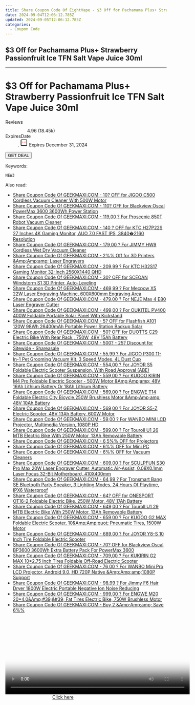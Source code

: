 ```yaml
---
title: Share Coupon Code Of EightVape - $3 Off for Pachamama Plus+ Strawberry Passionfruit Ice TFN Salt Vape Juice 30Ml
date: 2024-09-04T12:06:12.785Z
updated: 2024-09-05T12:06:12.785Z
categories:
  - Coupon Code
---
```


## $3 Off for Pachamama Plus+ Strawberry Passionfruit Ice TFN Salt Vape Juice 30ml

<hr>
<main class="px-4 py-6 sm:p-6 md:px-8 md:py-10">
  <div class="mx-auto grid max-w-4xl grid-cols-1 lg:max-w-5xl lg:grid-cols-2 lg:gap-x-20">
    <div class="relative col-start-1 row-start-1 flex flex-col-reverse rounded-lg bg-gradient-to-t from-black/75 via-black/0 p-3 sm:row-start-2 sm:bg-none sm:p-0 lg:row-start-1">
      <h1 class="mt-1 text-lg font-semibold text-white sm:text-slate-900 md:text-2xl dark:sm:text-white">$3 Off for Pachamama Plus+ Strawberry Passionfruit Ice TFN Salt Vape Juice 30ml</h1>
    </div>
        <dl class="row-start-2 mt-4 flex items-center text-xs font-medium sm:row-start-3 sm:mt-1 md:mt-2.5 lg:row-start-2">
      <dt class="sr-only">Reviews</dt>
      <dd class="flex items-center text-indigo-600 dark:text-indigo-400">
        <svg width="24" height="24" fill="none" aria-hidden="true" class="mr-1 stroke-current dark:stroke-indigo-500">
          <path d="m12 5 2 5h5l-4 4 2.103 5L12 16l-5.103 3L9 14l-4-4h5l2-5Z" stroke-width="2" stroke-linecap="round" stroke-linejoin="round" />
        </svg>
        <span>4.96 <span class="font-normal text-slate-400">(18.45k)</span></span>
      </dd>
      <dt class="sr-only">ExpiresDate</dt>
      <dd class="flex items-center">
        <svg width="2" height="2" aria-hidden="true" fill="currentColor" class="mx-3 text-slate-300">
          <circle cx="1" cy="1" r="1" />
        </svg>
        <svg width="24" height="24" viewBox="0 0 24 24" fill="none" stroke="currentColor" stroke-width="2">
          <rect x="3" y="3" width="18" height="18" rx="2" fill="#fff" />
          <path d="M6 10L18 10" stroke="red" stroke-width="2" fill="none" />
          <path d="M10 6L10 18" stroke="#fff" stroke-width="2" fill="none" />
        </svg>
        Expires December 31, 2024      </dd>
    </dl>
    <div class="col-start-1 row-start-3 mt-4 self-center sm:col-start-2 sm:row-span-2 sm:row-start-2 sm:mt-0 lg:col-start-1 lg:row-start-3 lg:row-end-4 lg:mt-6">
      <button type="button" onClick="javascript:window.open(decodeURIComponent('https%3A%2F%2Fwww.shareasale.com%2Fu.cfm%3Fd%3D1123218%26m%3D59344%26u%3D4338022'), '_blank');void(0);" class="rounded-lg bg-red-600 px-3 py-2 text-sm font-medium leading-6 text-white">GET DEAL</button>
    </div>
    <p class="col-start-1 mt-4 text-sm leading-6 sm:col-span-2 lg:col-span-1 lg:row-start-4 lg:mt-6 dark:text-slate-400"> Keywords: </p>
    <p class="mt-4">
      <code class="bg-purple-900 p-4 text-sm font-bold tracking-widest text-white">NEW3</code>
    </p>
  </div>
</main>
<span class="atpl-alsoreadstyle">Also read:</span>
<div><ul>
<li><a href="https://coupons.techidaily.com/coupon-1113425-share-77450-sale/"><u>Share Coupon Code Of GEEKMAXI.COM - 10? OFF for JIGOO C500 Cordless Vacuum Cleaner With 500W Motor</u></a></li>
<li><a href="https://coupons.techidaily.com/coupon-1113461-share-77450-sale/"><u>Share Coupon Code Of GEEKMAXI.COM - 110? OFF for Blackview Oscal PowerMax 3600 3600Wh Power Station</u></a></li>
<li><a href="https://coupons.techidaily.com/coupon-752737-share-77450-sale/"><u>Share Coupon Code Of GEEKMAXI.COM - 119,00 ? For Proscenic 850T Robot Vacuum Cleaner</u></a></li>
<li><a href="https://coupons.techidaily.com/coupon-1114575-share-77450-sale/"><u>Share Coupon Code Of GEEKMAXI.COM - 140 ? OFF for KTC H27P22S 27 Inches 4K Gaming Monitor, AUO 7.0 FAST IPS, 3840�2160 Resolution</u></a></li>
<li><a href="https://coupons.techidaily.com/coupon-1108701-share-77450-sale/"><u>Share Coupon Code Of GEEKMAXI.COM - 179,00 ? For JIMMY HW9 Cordless Wet Dry Vacuum Cleaner</u></a></li>
<li><a href="https://coupons.techidaily.com/coupon-1049410-share-77450-sale/"><u>Share Coupon Code Of GEEKMAXI.COM - 2%% Off for 3D Printers &Amp;Amp;amp; Laser Engravers</u></a></li>
<li><a href="https://coupons.techidaily.com/coupon-1038529-share-77450-sale/"><u>Share Coupon Code Of GEEKMAXI.COM - 209,99 ? For KTC H32S17 Gaming Monitor 32-Inch 2560X1440 QHD</u></a></li>
<li><a href="https://coupons.techidaily.com/coupon-1110625-share-77450-sale/"><u>Share Coupon Code Of GEEKMAXI.COM - 30? OFF for SCEOAN Windstorm S1 3D Printer, Auto-Leveling</u></a></li>
<li><a href="https://coupons.techidaily.com/coupon-1081671-share-77450-sale/"><u>Share Coupon Code Of GEEKMAXI.COM - 469,99 ? For Mecpow X5 22W Laser Engraving Machine, 600X600mm Engraving Area</u></a></li>
<li><a href="https://coupons.techidaily.com/coupon-1106573-share-77450-sale/"><u>Share Coupon Code Of GEEKMAXI.COM - 479,00 ? For NEJE Max 4 E80 Laser Engraver Cutter</u></a></li>
<li><a href="https://coupons.techidaily.com/coupon-1056132-share-77450-sale/"><u>Share Coupon Code Of GEEKMAXI.COM - 499,00 ? For OUKITEL PV400 400W Foldable Portable Solar Panel With Kickstand</u></a></li>
<li><a href="https://coupons.techidaily.com/coupon-1112809-share-77450-sale/"><u>Share Coupon Code Of GEEKMAXI.COM - 5? OFF for Flashfish A101 120W 98Wh 26400mAh Portable Power Station Backup Solar</u></a></li>
<li><a href="https://coupons.techidaily.com/coupon-1112490-share-77450-sale/"><u>Share Coupon Code Of GEEKMAXI.COM - 50? OFF for DUOTTS C29 Electric Bike With Rear Rack , 750W, 48V 15Ah Battery</u></a></li>
<li><a href="https://coupons.techidaily.com/coupon-761158-share-77450-sale/"><u>Share Coupon Code Of GEEKMAXI.COM - 500? - 25? Discount for Sitewide - Shareasale</u></a></li>
<li><a href="https://coupons.techidaily.com/coupon-1080561-share-77450-sale/"><u>Share Coupon Code Of GEEKMAXI.COM - 55,99 ? For JIGOO P300 11-In-1 Pet Grooming Vacuum Kit, 3 Speed Modes, 4L Dust Cup</u></a></li>
<li><a href="https://coupons.techidaily.com/coupon-1020432-share-77450-sale/"><u>Share Coupon Code Of GEEKMAXI.COM - 554,00 ? For JOYOR S5 Foldable Electric Scooter Suspension, With Road Approval (ABE)</u></a></li>
<li><a href="https://coupons.techidaily.com/coupon-971600-share-77450-sale/"><u>Share Coupon Code Of GEEKMAXI.COM - 559,00 ? For KUGOO KIRIN M4 Pro Foldable Electric Scooter - 500W Motor &Amp;Amp;amp; 48V 16Ah Lithium Battery Or 18Ah Lithium Battery</u></a></li>
<li><a href="https://coupons.techidaily.com/coupon-1093808-share-77450-sale/"><u>Share Coupon Code Of GEEKMAXI.COM - 569,00 ? For ENGWE T14 Foldable Electric City Bicycle,250W Brushless Motor &Amp;Amp;amp; 48V 10Ah Battery</u></a></li>
<li><a href="https://coupons.techidaily.com/coupon-1106577-share-77450-sale/"><u>Share Coupon Code Of GEEKMAXI.COM - 569,00 ? For JOYOR S5-Z Electric Scooter, 48V 13Ah Battery, 600W Motor</u></a></li>
<li><a href="https://coupons.techidaily.com/coupon-1099684-share-77450-sale/"><u>Share Coupon Code Of GEEKMAXI.COM - 59,00 ? For WANBO MINI LCD Projector, Multimedia Version, 1080P HD</u></a></li>
<li><a href="https://coupons.techidaily.com/coupon-1106554-share-77450-sale/"><u>Share Coupon Code Of GEEKMAXI.COM - 599,00 ? For Touroll U1 26 MTB Electric Bike With 250W Motor, 13Ah Removable Battery</u></a></li>
<li><a href="https://coupons.techidaily.com/coupon-1107232-share-77450-sale/"><u>Share Coupon Code Of GEEKMAXI.COM - 6,5%% OFF for Projectors</u></a></li>
<li><a href="https://coupons.techidaily.com/coupon-1107229-share-77450-sale/"><u>Share Coupon Code Of GEEKMAXI.COM - 6%% OFF for Mini PC</u></a></li>
<li><a href="https://coupons.techidaily.com/coupon-1080534-share-77450-sale/"><u>Share Coupon Code Of GEEKMAXI.COM - 6%% OFF for Vacuum Cleaners</u></a></li>
<li><a href="https://coupons.techidaily.com/coupon-997399-share-77450-sale/"><u>Share Coupon Code Of GEEKMAXI.COM - 609,00 ? For SCULPFUN S30 Pro Max 20W Laser Engraver Cutter, Automatic Air-Assist, 0.08X0.1mm Laser Focus 32-Bit Motherboard, 410X400mm</u></a></li>
<li><a href="https://coupons.techidaily.com/coupon-985138-share-77450-sale/"><u>Share Coupon Code Of GEEKMAXI.COM - 64,99 ? For Tronsmart Bang SE Bluetooth Party Speaker, 3 Lighting Modes, 24 Hours Of Playtime, IPX6 Waterproof</u></a></li>
<li><a href="https://coupons.techidaily.com/coupon-1111078-share-77450-sale/"><u>Share Coupon Code Of GEEKMAXI.COM - 64? OFF for ONESPORT OT16-2 Foldable Electric Bike, 250W Motor, 48V 17Ah Battery</u></a></li>
<li><a href="https://coupons.techidaily.com/coupon-1106555-share-77450-sale/"><u>Share Coupon Code Of GEEKMAXI.COM - 649,00 ? For Touroll U1 29 MTB Electric Bike With 250W Motor, 13Ah Removable Battery</u></a></li>
<li><a href="https://coupons.techidaily.com/coupon-1083522-share-77450-sale/"><u>Share Coupon Code Of GEEKMAXI.COM - 659,00 ? For KUGOO G2 MAX Foldable Electric Scooter, 10&Amp;Amp;quot; Pneumatic Tires, 1500W Motor</u></a></li>
<li><a href="https://coupons.techidaily.com/coupon-1020426-share-77450-sale/"><u>Share Coupon Code Of GEEKMAXI.COM - 689,00 ? For JOYOR Y8-S 10 Inch Tire Foldable Electric Scooter</u></a></li>
<li><a href="https://coupons.techidaily.com/coupon-1113462-share-77450-sale/"><u>Share Coupon Code Of GEEKMAXI.COM - 70? OFF for Blackview Oscal BP3600 3600Wh Extra Battery Pack For PowerMax 3600</u></a></li>
<li><a href="https://coupons.techidaily.com/coupon-1054317-share-77450-sale/"><u>Share Coupon Code Of GEEKMAXI.COM - 709,00 ? For KUKIRIN G2 MAX 10*2.75 Inch Tires Foldable Off-Road Electric Scooter</u></a></li>
<li><a href="https://coupons.techidaily.com/coupon-1099687-share-77450-sale/"><u>Share Coupon Code Of GEEKMAXI.COM - 76,00 ? For WANBO Mini Pro LCD Projector, Android 9.0, HD 720P Native &Amp;Amp;amp;1080P Support</u></a></li>
<li><a href="https://coupons.techidaily.com/coupon-972262-share-77450-sale/"><u>Share Coupon Code Of GEEKMAXI.COM - 98,99 ? For Jimmy F6 Hair Dryer 1800W Electric Portable Negative Ion Noise Reducing</u></a></li>
<li><a href="https://coupons.techidaily.com/coupon-1093814-share-77450-sale/"><u>Share Coupon Code Of GEEKMAXI.COM - 999,00 ? For ENGWE M20 20*4.0&Amp;#39;&amp;#39; Fat Tires Electric Bike, 750W Brushless Motor</u></a></li>
<li><a href="https://coupons.techidaily.com/coupon-1109154-share-77450-sale/"><u>Share Coupon Code Of GEEKMAXI.COM - Buy 2 &Amp;Amp;amp; Save 6%%</u></a></li>
</ul></div>

<ins class="adsbygoogle"
      style="display:block"
      data-ad-client="ca-pub-7571918770474297"
      data-ad-slot="8358498916"
      data-ad-format="auto"
      data-full-width-responsive="true"></ins>
<!-- affiliate ads begin -->
<span id="1983553">
					<video width="576" height="240" style="cursor:pointer"
           poster="//a.impactradius-go.com/display-clicktoplayimage/1983553.png"
           onclick="if(!this.playClicked){this.play();this.setAttribute('controls',true);this.playClicked=true;}">
	   <source src="//a.impactradius-go.com/display-ad/22993-1983553">
	   <img src="//a.impactradius-go.com/display-clicktoplayimage/1983553.png" style="border: none; height: 100%; width: 100%; object-fit: contain">
	</video>
	<div style="width:360px;text-align:center"><a href="javascript:window.open(decodeURIComponent('https%3A%2F%2Fhomestyler.sjv.io%2Fc%2F5597632%2F1983553%2F22993'), '_blank');void(0);">Click here</a></div>
</span>
<img height="0" width="0" src="https://imp.pxf.io/i/5597632/1983553/22993" style="position:absolute;visibility:hidden;" border="0" />
<!-- affiliate ads end -->